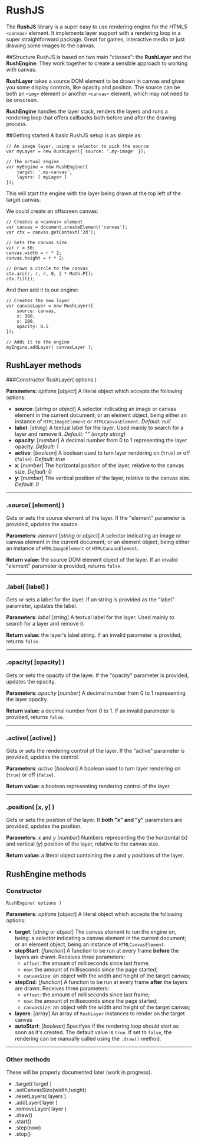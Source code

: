 # RushJS
The **RushJS** library is a super easy to use rendering engine for the HTML5 `<canvas>` element. It implements layer support with a rendering loop in a super straightforward package. Great for games, interactive media or just drawing some images to the canvas.

##Structure
RushJS is based on two main "classes": the **RushLayer** and the **RushEngine**. They work together to create a sensible approach to working with canvas.

**RushLayer** takes a source DOM element to be drawn in canvas and gives you some display controls, like opacity and position. The source can be both an `<img>` element or another `<canvas>` element, which may not need to be onscreen.

**RushEngine** handles the layer stack, renders the layers and runs a rendering loop that offers callbacks both before and after the drawing process.

##Getting started
A basic RushJS setup is as simple as:

    // An image layer, using a selector to pick the source
    var myLayer = new RushLayer({ source: '.my-image' });

    // The actual engine
    var myEngine = new RushEngine({
        target: '.my-canvas',
        layers: [ myLayer ]
    });

This will start the engine with the layer being drawn at the top left of the target canvas.

We could create an offscreen canvas:

    // Creates a <canvas> element
    var canvas = document.createElement('canvas');
    var ctx = canvas.getContext('2d');

    // Sets the canvas size
    var r = 50;
    canvas.width = r * 2;
    canvas.height = r * 2;

    // Draws a circle to the canvas
    ctx.arc(r, r, r, 0, 2 * Math.PI);
    ctx.fill();

And then add it to our engine:

    // Creates the new layer
    var canvasLayer = new RushLayer({
        source: canvas,
        x: 300,
        y: 200,
        opacity: 0.5
    });

    // Adds it to the engine
    myEngine.addLayer( canvasLayer );

## RushLayer methods

###Constructor
    RushLayer( options )

**Parameters:** *options* [*object*] A literal object which accepts the following options:

- **source**: [*string* or *object*] A selector indicating an image or canvas element in the current document; or an element object, being either an instance of `HTMLImageElement` or `HTMLCanvasElement`.
*Default: null*
- **label**: [*string*] A textual label for the layer. Used mainly to search for a layer and remove it.
*Default: "" (empty string)*
- **opacity**: [*number*] A decimal number from 0 to 1 representing the layer opacity.
*Default: 1*
- **active**: [*boolean*] A boolean used to turn layer rendering on (`true`) or off (`false`).
*Default: true*
- **x**: [*number*] The horizontal position of the layer, relative to the canvas size.
*Default: 0*
- **y**: [*number*] The vertical position of the layer, relative to the canvas size.
*Default: 0*

---

### .source( [element] )
Gets or sets the source element of the layer. If the "element" parameter is provided, updates the source.

**Parameters**: *element* [*string* or *object*] A selector indicating an image or canvas element in the current document; or an element object, being either an instance of `HTMLImageElement` or `HTMLCanvasElement`.

**Return value:** the source DOM element object of the layer. If an invalid "element" parameter is provided, returns `false`.

---

### .label( [label] )
Gets or sets a label for the layer. If an string is provided as the "label" parameter, updates the label.

**Parameters**: *label* [*string*] A textual label for the layer. Used mainly to search for a layer and remove it.

**Return value:** the layer's label string. If an invalid parameter is provided, returns `false`.

---

### .opacity( [opacity] )
Gets or sets the opacity of the layer. If the "opacity" parameter is provided, updates the opacity.

**Parameters**: *opacity* [*number*] A decimal number from 0 to 1 representing the layer opacity.

**Return value:** a decimal number from 0 to 1. If an invalid parameter is provided, returns `false`.

---

### .active( [active] )
Gets or sets the rendering control of the layer. If the "active" parameter is provided, updates the control.

**Parameters**: *active* [*boolean*] A boolean used to turn layer rendering on (`true`) or off (`false`).

**Return value:** a boolean representing rendering control of the layer.

---

### .position( [x, y] )
Gets or sets the position of the layer. If **both "x" and "y"** parameters are provided, updates the position.

**Parameters**: *x* and *y* [*number*] Numbers representing the the horizontal (x) and vertical (y) position of the layer, relative to the canvas size.

**Return value:** a literal object containing the x and y positions of the layer.


## RushEngine methods
### Constructor
    RushEngine( options )

**Parameters:** *options* [*object*] A literal object which accepts the following options:

- **target**: [*string* or *object*] The canvas element to run the engine on, being: a selector indicating a canvas element in the current document; or an element object, being an instance of `HTMLCanvasElement`.
- **stepStart**: [*function*] A function to be run at every frame **before** the layers are drawn. Receives three parameters:
  - `offset`: the amount of milliseconds since last frame;
  - `now`: the amount of milliseconds since the page started;
  - `canvasSize`: an object with the width and height of the target canvas;
- **stepEnd**: [*function*] A function to be run at every frame **after** the layers are drawn. Receives three parameters:
  - `offset`: the amount of milliseconds since last frame;
  - `now`: the amount of milliseconds since the page started;
  - `canvasSize`: an object with the width and height of the target canvas;
- **layers**: [*array*] An array of `RushLayer` instances to render on the target canvas
- **autoStart**: [*boolean*] Specifyes if the rendering loop should start as soon as it's created. The default value is `true`. If set to `false`, the rendering can be manually called using the `.draw()` method.

---
### Other methods
These will be properly documented later (work in progress).

- .target( target )
- .setCanvasSize(width,height)
- .resetLayers( layers )
- .addLayer( layer )
- .removeLayer( layer )
- .draw()
- .start()
- .step(now)
- .stop()